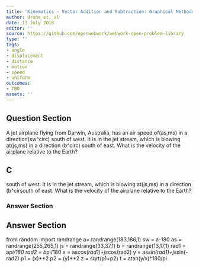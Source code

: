 ```yaml
---
title: 'Kinematics - Vector Addition and Subtraction: Graphical Methods'
author: Urone et. al
date: 13 July 2018
editor: ''
source: https://github.com/openwebwork/webwork-open-problem-library
type: ''
tags:
- angle
- displacement
- distance
- motion
- speed
- uniform
outcomes:
- TBD
assets: ''
---
```


## Question Section 

A jet airplane flying from Darwin, Australia, has an air speed of(as,ms) in a direction(sw^circ) south of west. It is in the jet stream, which is blowing at(js,ms) in a direction (b^circ) south of east. What is the velocity of the airplane relative to the Earth?
## C
south of west. It is in the jet stream, which is blowing at(js,ms) in a direction (b^cirsouth of east. What is the velocity of the airplane relative to the Earth?
### Answer Section


## Answer Section

from random import randrange
a= randrange(183,186,1)
sw = a-180
as = randrange(255,265,1)
js = randrange(33,37,1)
b = randrange(13,17,1)
rad1 = a*pi/180
rad2 = b*pi/180
x = as*cos(rad1)+js*cos(rad2)
y = as*sin(rad1)+js*sin(-rad2)
p1 = (x)**2
p2 = (y)**2
z = sqrt(p1+p2)
t = atan(y/x)*180/pi